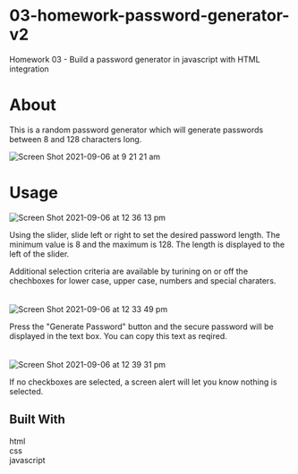 # 03-homework-password-generator-v2
Homework 03 - Build a password generator in javascript with HTML integration

# About
This is a random password generator which will generate passwords between 8 and 128 characters long.

![Screen Shot 2021-09-06 at 9 21 21 am](https://user-images.githubusercontent.com/86697483/132151361-c3c1a649-8ee0-43cc-8a1f-0c095ec2fa05.png)

# Usage
![Screen Shot 2021-09-06 at 12 36 13 pm](https://user-images.githubusercontent.com/86697483/132152651-20256fae-6d49-436e-b7cc-143d7d2074bd.png)

Using the slider, slide left or right to set the desired password length. The minimum value is 8 and the maximum is 128. The length is displayed to the left of the slider.

Additional selection criteria are available by turining on or off the chechboxes for lower case, upper case, numbers and special charaters.
  \
  \
  \
![Screen Shot 2021-09-06 at 12 33 49 pm](https://user-images.githubusercontent.com/86697483/132152483-1c03a5b9-65af-472d-a3d6-9426733de041.png)

Press the "Generate Password" button and the secure password will be displayed in the text box. You can copy this text as reqired.
  \
  \
  \
![Screen Shot 2021-09-06 at 12 39 31 pm](https://user-images.githubusercontent.com/86697483/132153005-b575263f-7bf0-4390-b9b8-6552efe7d733.png)

If no checkboxes are selected, a screen alert will let you know nothing is selected.

## Built With
  html  
  css  
  javascript  

